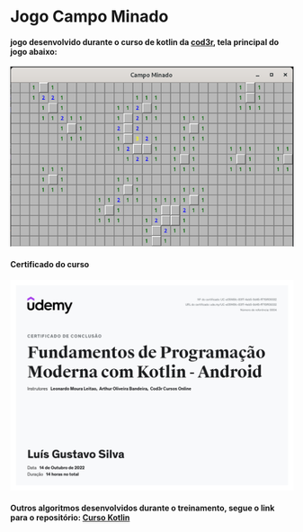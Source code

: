 # Jogo Campo Minado 

#### jogo desenvolvido durante o curso de kotlin da <a href="https://www.udemy.com/course/curso-kotlin-pt/">cod3r<a>, tela principal do jogo abaixo: 

<p><img alt="Image" title="icon" src="https://github.com/luisgs7/images-projects/blob/main/campo-minado/campo-minado.png?raw=true" /></p>

<p>

#### Certificado do curso
<p><img alt="Image" title="icon" src="https://github.com/luisgs7/images-projects/blob/main/campo-minado/kotlin-curso.jpg?raw=true" /></p>

#### Outros algoritmos desenvolvidos durante o treinamento, segue o link para o repositório: <a href="https://github.com/luisgs7/curso-kotlin">Curso Kotlin<a> 
